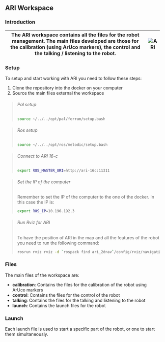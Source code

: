 ## ARI Workspace 

### Introduction
| The ARI workspace contains all the files for the robot management. The main files developed are those for the calibration (using ArUco markers), the control and the talking / listening to the robot.  | ![ARI](https://external-content.duckduckgo.com/iu/?u=https%3A%2F%2Fimages.squarespace-cdn.com%2Fcontent%2Fv1%2F615ef432328446710cb07969%2F1646651854249-NDOV5VC9Q0OI5RBQ4RAW%2FARI_2.jpg&f=1&nofb=1&ipt=3c219b69e95f1ddf0d4755ba09de3f81d22b73784a981dd9418411b109dac360&ipo=images "a title" ) |
| --- | --- |
### Setup
To setup and start working with ARI you need to follow these steps:
1. Clone the repository into the docker on your computer
2. Source the main files external the workspace
>###### Pal setup
>```bash
>source ~/../../opt/pal/ferrum/setup.bash
>```

>###### Ros setup
>```bash
>source ~/../../opt/ros/melodic/setup.bash
>```

>###### Connect to ARI 16-c
>```bash
>export ROS_MASTER_URI=http://ari-16c:11311
>```

>###### Set the IP of the computer
>Remember to set the IP of the computer to the one of the docker. In this case the IP is:
>```bash
>export ROS_IP=10.196.192.3
>```

>###### Run Rviz for ARI
>To have the position of ARI in the map and all the features of the robot you need to run the following command:
>```bash
>rosrun rviz rviz -d `rospack find ari_2dnav`/config/rviz/navigation.rviz
>```
### Files
The main files of the workspace are:
<!--Todo-->
- **calibration**: Contains the files for the calibration of the robot using ArUco markers
- **control**: Contains the files for the control of the robot
- **talking**: Contains the files for the talking and listening to the robot
- **launch**: Contains the launch files for the robot

### Launch
Each launch file is used to start a specific part of the robot, or one to start them simultaneously. <!--Todo-->
